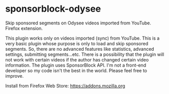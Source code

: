 # sponsorblock-odysee
Skip sponsored segments on Odysee videos imported from YouTube. Firefox extension.

This plugin works only on videos imported (sync) from YouTube. This is a very basic plugin whose purpose is only to load and skip sponsored segments. So, there are no advanced features like statistics, advanced settings, submitting segments...etc. There is a possibility that the plugin will not work with certain videos if the author has changed certain video information. The plugin uses SponsorBlock API. I'm not a front-end developer so my code isn't the best in the world. Please feel free to improve.

Install from Firefox Web Store: https://addons.mozilla.org
